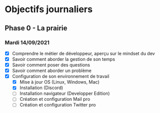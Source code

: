 # Objectifs journaliers

## Phase 0 - La prairie

### Mardi 14/09/2021


* [X] Comprendre le métier de développeur, aperçu sur le mindset du dev
* [X] Savoir comment aborder la gestion de son temps
* [X] Savoir comment poser des questions
* [X] Savoir comment aborder un problème
* [X] Configuration de son environnement de travail
  * [X] Mise à jour OS (Linux, Windows, Mac)
  * [X] Installation (Discord)
  * [ ] Installation navigateur (Developper Edition)
  * [ ] Création et configuration Mail pro 
  * [ ] Création et configuration Twitter pro 
